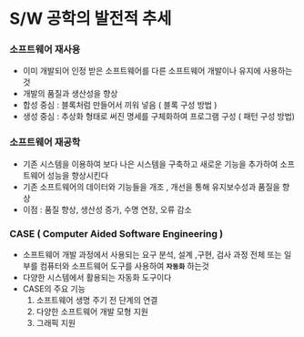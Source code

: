 # S/W 공학의 발전적 추세



### 소프트웨어 재사용

- 이미 개발되어 인정 받은 소프트웨어를 다른 소프트웨어 개발이나 유지에 사용하는 것
- 개발의 품질과 생산성을 향상
- 합성 중심 : 블록처럼 만들어서 끼워 넣음 ( 블록 구성 방법 )
- 생성 중심 : 추상화 형태로 써진 명세를 구체화하여 프로그램 구성 ( 패턴 구성 방법)



### 소프트웨어 재공학

- 기존 시스템을 이용하여 보다 나은 시스템을 구축하고 새로운 기능을 추가하여 소프트웨어 성능을 향상시킨다
- 기존 소프트웨어의 데이터와 기능들을 개조 , 개선을 통해 유지보수성과 품질을 향상
- 이점 : 품질 향상, 생산성 증가, 수명 연장, 오류 감소



### CASE ( Computer Aided Software Engineering )

- 소프트웨어 개발 과정에서 사용되는 요구 분석, 설계 ,구현, 검사 과정 전체 또는 일부를 컴퓨터와 소프트웨어 도구를 사용하여 **`자동화`** 하는것
- 다양한 시스템에서 활용되는 자동화 도구이다
- CASE의 주요 기능
  1. 소프트웨어 생명 주기 전 단계의 연결
  2. 다양한 소프트웨어 개발 모형 지원
  3. 그래픽 지원
